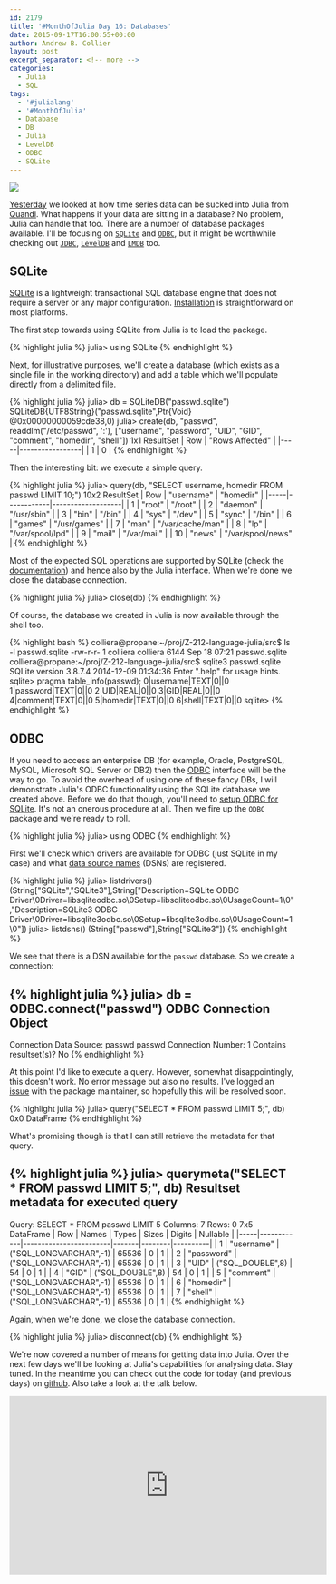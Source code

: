 ```yaml
---
id: 2179
title: '#MonthOfJulia Day 16: Databases'
date: 2015-09-17T16:00:55+00:00
author: Andrew B. Collier
layout: post
excerpt_separator: <!-- more -->
categories:
  - Julia
  - SQL
tags:
  - '#julialang'
  - '#MonthOfJulia'
  - Database
  - DB
  - Julia
  - LevelDB
  - ODBC
  - SQLite
---
```


<!-- more -->

<img src="{{ site.baseurl }}/static/img/2015/09/Julia-Logo-Database.png">

[Yesterday](http://www.exegetic.biz/blog/2015/09/monthofjulia-day-15-time-series/) we looked at how time series data can be sucked into Julia from [Quandl](https://www.quandl.com/). What happens if your data are sitting in a database? No problem, Julia can handle that too. There are a number of database packages available. I'll be focusing on [`SQLite`](https://github.com/quinnj/SQLite.jl) and [`ODBC`](https://github.com/quinnj/ODBC.jl), but it might be worthwhile checking out [`JDBC`](https://github.com/aviks/JDBC.jl), [`LevelDB`](https://github.com/jerryzhenleicai/LevelDB.jl) and [`LMDB`](https://github.com/wildart/LMDB.jl) too.

## SQLite

[SQLite](https://www.sqlite.org/) is a lightweight transactional SQL database engine that does not require a server or any major configuration. [Installation](https://www.sqlite.org/download.html) is straightforward on most platforms.

The first step towards using SQLite from Julia is to load the package.

{% highlight julia %}
julia> using SQLite
{% endhighlight %}

Next, for illustrative purposes, we'll create a database (which exists as a single file in the working directory) and add a table which we'll populate directly from a delimited file.

{% highlight julia %}
julia> db = SQLiteDB("passwd.sqlite")
SQLiteDB{UTF8String}("passwd.sqlite",Ptr{Void} @0x00000000059cde38,0)
julia> create(db, "passwd", readdlm("/etc/passwd", ':'), ["username", "password", "UID", "GID",
                                                          "comment", "homedir", "shell"])
1x1 ResultSet
| Row | "Rows Affected" |
|-----|-----------------|
| 1   | 0               |
{% endhighlight %}

Then the interesting bit: we execute a simple query.

{% highlight julia %}
julia> query(db, "SELECT username, homedir FROM passwd LIMIT 10;")
10x2 ResultSet
| Row | "username" | "homedir"         |
|-----|------------|-------------------|
| 1   | "root"     | "/root"           |
| 2   | "daemon"   | "/usr/sbin"       |
| 3   | "bin"      | "/bin"            |
| 4   | "sys"      | "/dev"            |
| 5   | "sync"     | "/bin"            |
| 6   | "games"    | "/usr/games"      |
| 7   | "man"      | "/var/cache/man"  |
| 8   | "lp"       | "/var/spool/lpd"  |
| 9   | "mail"     | "/var/mail"       |
| 10  | "news"     | "/var/spool/news" |
{% endhighlight %}

Most of the expected SQL operations are supported by SQLite (check the [documentation](https://www.sqlite.org/docs.html)) and hence also by the Julia interface. When we're done we close the database connection.

{% highlight julia %}
julia> close(db)
{% endhighlight %}

Of course, the database we created in Julia is now available through the shell too.

{% highlight bash %}
colliera@propane:~/proj/Z-212-language-julia/src$ ls -l passwd.sqlite
-rw-r-r- 1 colliera colliera 6144 Sep 18 07:21 passwd.sqlite
colliera@propane:~/proj/Z-212-language-julia/src$ sqlite3 passwd.sqlite
SQLite version 3.8.7.4 2014-12-09 01:34:36
Enter ".help" for usage hints.
sqlite> pragma table_info(passwd);
0|username|TEXT|0||0
1|password|TEXT|0||0
2|UID|REAL|0||0
3|GID|REAL|0||0
4|comment|TEXT|0||0
5|homedir|TEXT|0||0
6|shell|TEXT|0||0
sqlite>
{% endhighlight %}

## ODBC

If you need to access an enterprise DB (for example, Oracle, PostgreSQL, MySQL, Microsoft SQL Server or DB2) then the [ODBC](https://en.wikipedia.org/wiki/Open_Database_Connectivity) interface will be the way to go. To avoid the overhead of using one of these fancy DBs, I will demonstrate Julia's ODBC functionality using the SQLite database we created above. Before we do that though, you'll need to [setup ODBC for SQLite](http://wp.me/p3pzmk-Ag). It's not an onerous procedure at all. Then we fire up the `ODBC` package and we're ready to roll.

{% highlight julia %}
julia> using ODBC
{% endhighlight %}

First we'll check which drivers are available for ODBC (just SQLite in my case) and what [data source names](https://en.wikipedia.org/wiki/Data_source_name) (DSNs) are registered.

{% highlight julia %}
julia> listdrivers()
(String["SQLite","SQLite3"],String["Description=SQLite ODBC Driver\0Driver=libsqliteodbc.so\0Setup=libsqliteodbc.so\0UsageCount=1\0","Description=SQLite3 ODBC Driver\0Driver=libsqlite3odbc.so\0Setup=libsqlite3odbc.so\0UsageCount=1\0"])
julia> listdsns()
(String["passwd"],String["SQLite3"])
{% endhighlight %}

We see that there is a DSN available for the `passwd` database. So we create a connection:

{% highlight julia %}
julia> db = ODBC.connect("passwd")
ODBC Connection Object
----------------------
Connection Data Source: passwd
passwd Connection Number: 1
Contains resultset(s)? No
{% endhighlight %}

At this point I'd like to execute a query. However, somewhat disappointingly, this doesn't work. No error message but also no results. I've logged an [issue](https://github.com/quinnj/ODBC.jl/issues/96) with the package maintainer, so hopefully this will be resolved soon.

{% highlight julia %}
julia> query("SELECT * FROM passwd LIMIT 5;", db)
0x0 DataFrame
{% endhighlight %}

What's promising though is that I can still retrieve the metadata for that query.

{% highlight julia %}
julia> querymeta("SELECT * FROM passwd LIMIT 5;", db)
Resultset metadata for executed query
-------------------------------------
Query: SELECT * FROM passwd LIMIT 5
Columns: 7
Rows: 0
7x5 DataFrame
| Row | Names      | Types                  | Sizes | Digits | Nullable |
|-----|------------|------------------------|-------|--------|----------|
| 1   | "username" | ("SQL_LONGVARCHAR",-1) | 65536 | 0      | 1        |
| 2   | "password" | ("SQL_LONGVARCHAR",-1) | 65536 | 0      | 1        |
| 3   | "UID"      | ("SQL_DOUBLE",8)       | 54    | 0      | 1        |
| 4   | "GID"      | ("SQL_DOUBLE",8)       | 54    | 0      | 1        |
| 5   | "comment"  | ("SQL_LONGVARCHAR",-1) | 65536 | 0      | 1        |
| 6   | "homedir"  | ("SQL_LONGVARCHAR",-1) | 65536 | 0      | 1        |
| 7   | "shell"    | ("SQL_LONGVARCHAR",-1) | 65536 | 0      | 1        |
{% endhighlight %}

Again, when we're done, we close the database connection.

{% highlight julia %}
julia> disconnect(db)
{% endhighlight %}

We're now covered a number of means for getting data into Julia. Over the next few days we'll be looking at Julia's capabilities for analysing data. Stay tuned. In the meantime you can check out the code for today (and previous days) on [github](https://github.com/DataWookie/MonthOfJulia). Also take a look at the talk below.

<iframe width="560" height="315" src="https://www.youtube.com/embed/IvOFVQgLDgg" frameborder="0" allowfullscreen></iframe>